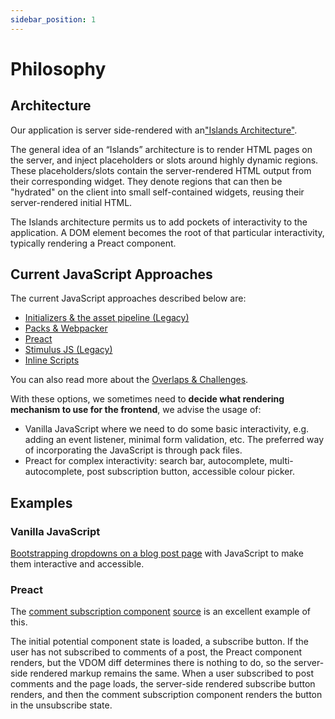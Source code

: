 ```yaml
---
sidebar_position: 1
---
```


# Philosophy

## Architecture

Our application is server side-rendered with an["Islands Architecture"](https://jasonformat.com/islands-architecture/).

The general idea of an “Islands” architecture is to render HTML pages on the server, and inject placeholders or slots around highly dynamic regions. These placeholders/slots contain the server-rendered HTML output from their corresponding widget. They denote regions that can then be "hydrated" on the client into small self-contained widgets, reusing their server-rendered initial HTML.

The Islands architecture permits us to add pockets of interactivity to the application. A DOM element becomes the root of that particular interactivity, typically rendering a Preact component.

## Current JavaScript Approaches

The current JavaScript approaches described below are:

- [Initializers & the asset pipeline (Legacy)](javascript-approaches/initializers)
- [Packs & Webpacker](javascript-approaches/packs)
- [Preact](javascript-approaches/preact)
- [Stimulus JS (Legacy)](javascript-approaches/stimulus-js)
- [Inline Scripts](javascript-approaches/inline-scripts)

You can also read more about the [Overlaps & Challenges](javascript-approaches/overlaps-and-challenges).


With these options, we sometimes need to **decide what rendering mechanism to use for the frontend**, we advise the usage of:
- Vanilla JavaScript where we need to do some basic interactivity, e.g. adding an event listener, minimal form validation, etc. The preferred way of incorporating the JavaScript is through pack files.
- Preact for complex interactivity: search bar, autocomplete, multi-autocomplete, post subscription button, accessible colour picker.

## Examples

### Vanilla JavaScript

[Bootstrapping dropdowns on a blog post page](https://github.com/forem/forem/blob/0024fe40d6ade998a216216b00f157fa7f49e1c0/app/javascript/packs/articlePage.jsx#L4) with JavaScript to make them interactive and accessible.

### Preact

The [comment subscription component](https://storybook.forem.com/?path=/story/app-components-comment-subscription--subscribed) [source](https://github.com/forem/forem/blob/0024fe40d6ade998a216216b00f157fa7f49e1c0/app/javascript/CommentSubscription/CommentSubscription.jsx) is an excellent example of this.

The initial potential component state is loaded, a subscribe button. If the user has not subscribed to comments of a post, the Preact component renders, but the VDOM diff determines there is nothing to do, so the server-side rendered markup remains the same. When a user subscribed to post comments and the page loads, the server-side rendered subscribe button renders, and then the comment subscription component renders the button in the unsubscribe state.

